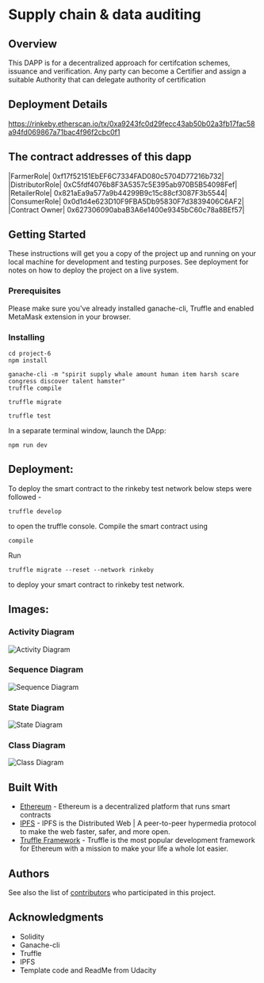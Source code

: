 # Supply chain & data auditing

## Overview
This DAPP is for a decentralized approach for certifcation schemes, issuance and verification.
Any party can become a Certifier and assign a suitable Authority that can delegate authority of certification

## Deployment Details

https://rinkeby.etherscan.io/tx/0xa9243fc0d29fecc43ab50b02a3fb17fac58a94fd069867a71bac4f96f2cbc0f1

## The contract addresses of this dapp

|FarmerRole| 0xf17f52151EbEF6C7334FAD080c5704D77216b732|
|DistributorRole| 0xC5fdf4076b8F3A5357c5E395ab970B5B54098Fef|
|RetailerRole| 0x821aEa9a577a9b44299B9c15c88cf3087F3b5544|
|ConsumerRole| 0x0d1d4e623D10F9FBA5Db95830F7d3839406C6AF2|
|Contract Owner| 0x627306090abaB3A6e1400e9345bC60c78a8BEf57|

## Getting Started

These instructions will get you a copy of the project up and running on your local machine for development and testing purposes. See deployment for notes on how to deploy the project on a live system.

### Prerequisites

Please make sure you've already installed ganache-cli, Truffle and enabled MetaMask extension in your browser.


### Installing

```
cd project-6
npm install
```
```
ganache-cli -m "spirit supply whale amount human item harsh scare congress discover talent hamster"
truffle compile
```

```
truffle migrate
```

```
truffle test
```

In a separate terminal window, launch the DApp:

```
npm run dev
```
## Deployment:

To deploy the smart contract to the rinkeby test network below steps were followed -


```
truffle develop 
```
to open the truffle console.
Compile the smart contract using 
```
compile
```
Run 
```
truffle migrate --reset --network rinkeby
```
to deploy your smart contract to rinkeby test network.

## Images:

### Activity Diagram
![Activity Diagram](https://github.com/garima94921/Ethereum-SupplyChain-Dapp/blob/master/Images/Activity%20diagram.png)

### Sequence Diagram
![Sequence Diagram](https://github.com/garima94921/Ethereum-SupplyChain-Dapp/blob/master/Images/Sequence%20diagram.png)

### State Diagram
![State Diagram](https://github.com/garima94921/Ethereum-SupplyChain-Dapp/blob/master/Images/state%20diagram.png)

### Class Diagram
![Class Diagram](https://github.com/garima94921/Ethereum-SupplyChain-Dapp/blob/master/Images/UML%20Class.png)


## Built With

* [Ethereum](https://www.ethereum.org/) - Ethereum is a decentralized platform that runs smart contracts
* [IPFS](https://ipfs.io/) - IPFS is the Distributed Web | A peer-to-peer hypermedia protocol
to make the web faster, safer, and more open.
* [Truffle Framework](http://truffleframework.com/) - Truffle is the most popular development framework for Ethereum with a mission to make your life a whole lot easier.


## Authors

See also the list of [contributors](https://github.com/your/project/contributors.md) who participated in this project.

## Acknowledgments

* Solidity
* Ganache-cli
* Truffle
* IPFS
* Template code and ReadMe from Udacity

